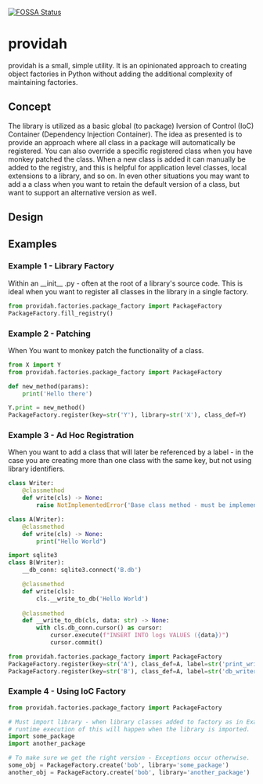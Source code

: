 [![FOSSA Status](https://app.fossa.com/api/projects/git%2Bgitlab.com%2Fhashmapinc%2Fctso%2Futilities%2Fprovidah.svg?type=shield)](https://app.fossa.com/projects/git%2Bgitlab.com%2Fhashmapinc%2Fctso%2Futilities%2Fprovidah?ref=badge_shield)

# providah

providah is a small, simple utility. It is an opinionated approach to creating object factories in Python without adding 
the additional complexity of maintaining factories.

## Concept
The library is utilized as a basic global (to package) Iversion of Control (IoC) Container (Dependency Injection Container). The idea
as presented is to provide an approach where all class in a package will automatically be registered. You can also override a specific 
registered class when you have monkey patched the class. When a new class is added it can manually be added to the registry, and this 
is helpful for application level classes, local extensions to a library, and so on. In even other situations you may want to add a 
a class when you want to retain the default version of a class, but want to support an alternative version as well. 

## Design

## Examples

### Example 1 - Library Factory
Within an \_\_init\_\_ .py - often at the root of a library's source code. This is ideal when you want to register all classes in 
the library in a single factory.
```python
from providah.factories.package_factory import PackageFactory
PackageFactory.fill_registry()
```

### Example 2 - Patching
When You want to monkey patch the functionality of a class.
```python
from X import Y
from providah.factories.package_factory import PackageFactory

def new_method(params):
    print('Hello there')

Y.print = new_method()
PackageFactory.register(key=str('Y'), library=str('X'), class_def=Y)
```

### Example 3 - Ad Hoc Registration
When you want to add a class that will later be referenced by a label - in the case you are creating more than one class with the 
same key, but not using library identifiers.
```python
class Writer:
    @classmethod
    def write(cls) -> None:
        raise NotImplementedError('Base class method - must be implemented.')

class A(Writer):
    @classmethod
    def write(cls) -> None:
        print("Hello World")

import sqlite3
class B(Writer):
    __db_conn: sqlite3.connect('B.db')

    @classmethod
    def write(cls):
        cls.__write_to_db('Hello World')
    
    @classmethod
    def __write_to_db(cls, data: str) -> None:
        with cls.db_conn.cursor() as cursor:
            cursor.execute(f"INSERT INTO logs VALUES ({data})")
            cursor.commit()

from providah.factories.package_factory import PackageFactory
PackageFactory.register(key=str('A'), class_def=A, label=str('print_writer'))
PackageFactory.register(key=str('B'), class_def=A, label=str('db_writer'))
```

### Example 4 - Using IoC Factory

```python
from providah.factories.package_factory import PackageFactory

# Must import library - when library classes added to factory as in Example 1 (above) the 
# runtime execution of this will happen when the library is imported.
import some_package
import another_package

# To make sure we get the right version - Exceptions occur otherwise.
some_obj = PackageFactory.create('bob', library='some_package')
another_obj = PackageFactory.create('bob', library='another_package')
```


